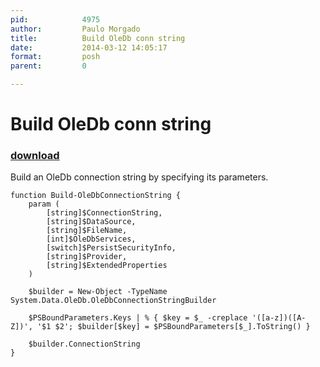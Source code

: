 ```yaml
---
pid:            4975
author:         Paulo Morgado
title:          Build OleDb conn string
date:           2014-03-12 14:05:17
format:         posh
parent:         0

---
```


# Build OleDb conn string

### [download](//scripts/4975.ps1)

Build an OleDb connection string by specifying its parameters.

```posh
function Build-OleDbConnectionString {
    param (
        [string]$ConnectionString,
        [string]$DataSource,
        [string]$FileName,
        [int]$OleDbServices,
        [switch]$PersistSecurityInfo,
        [string]$Provider,
        [string]$ExtendedProperties
    )

    $builder = New-Object -TypeName System.Data.OleDb.OleDbConnectionStringBuilder

    $PSBoundParameters.Keys | % { $key = $_ -creplace '([a-z])([A-Z])', '$1 $2'; $builder[$key] = $PSBoundParameters[$_].ToString() }

    $builder.ConnectionString
}
```
